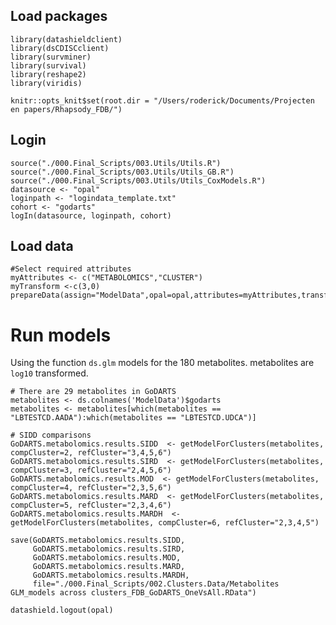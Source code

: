 ## Load packages

    library(datashieldclient)
    library(dsCDISCclient)
    library(survminer)
    library(survival)
    library(reshape2)
    library(viridis)

    knitr::opts_knit$set(root.dir = "/Users/roderick/Documents/Projecten en papers/Rhapsody_FDB/")

## Login

    source("./000.Final_Scripts/003.Utils/Utils.R")
    source("./000.Final_Scripts/003.Utils/Utils_GB.R")
    source("./000.Final_Scripts/003.Utils/Utils_CoxModels.R")
    datasource <- "opal"
    loginpath <- "logindata_template.txt"
    cohort <- "godarts"
    logIn(datasource, loginpath, cohort)

## Load data

    #Select required attributes 
    myAttributes <- c("METABOLOMICS","CLUSTER")
    myTransform <-c(3,0)
    prepareData(assign="ModelData",opal=opal,attributes=myAttributes,transformVector=myTransform)

# Run models

Using the function `ds.glm` models for the 180 metabolites. metabolites
are `log10` transformed.

    # There are 29 metabolites in GoDARTS
    metabolites <- ds.colnames('ModelData')$godarts
    metabolites <- metabolites[which(metabolites == "LBTESTCD.AADA"):which(metabolites == "LBTESTCD.UDCA")]

    # SIDD comparisons
    GoDARTS.metabolomics.results.SIDD  <- getModelForClusters(metabolites, compCluster=2, refCluster="3,4,5,6")
    GoDARTS.metabolomics.results.SIRD  <- getModelForClusters(metabolites, compCluster=3, refCluster="2,4,5,6")
    GoDARTS.metabolomics.results.MOD  <- getModelForClusters(metabolites, compCluster=4, refCluster="2,3,5,6")
    GoDARTS.metabolomics.results.MARD  <- getModelForClusters(metabolites, compCluster=5, refCluster="2,3,4,6")
    GoDARTS.metabolomics.results.MARDH  <- getModelForClusters(metabolites, compCluster=6, refCluster="2,3,4,5")

    save(GoDARTS.metabolomics.results.SIDD, 
         GoDARTS.metabolomics.results.SIRD, 
         GoDARTS.metabolomics.results.MOD, 
         GoDARTS.metabolomics.results.MARD, 
         GoDARTS.metabolomics.results.MARDH, 
         file="./000.Final_Scripts/002.Clusters.Data/Metabolites GLM_models across clusters_FDB_GoDARTS_OneVsAll.RData")

    datashield.logout(opal)
